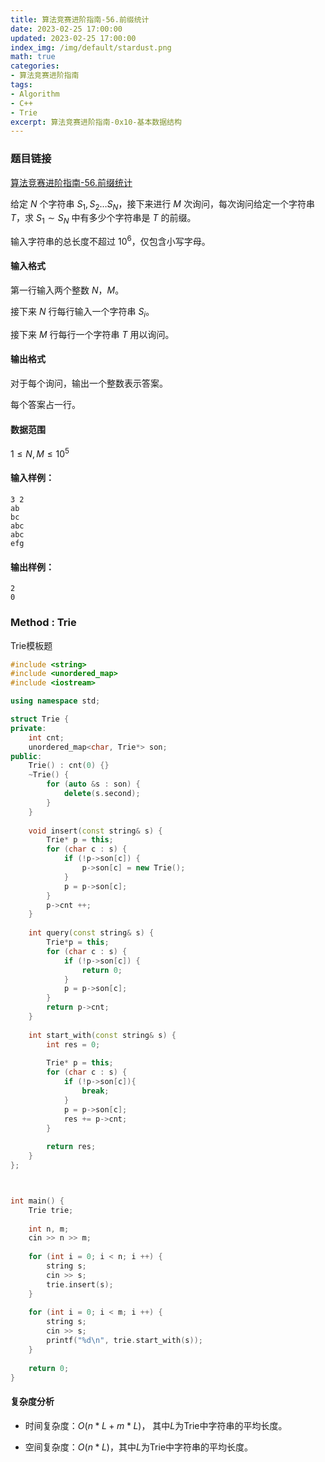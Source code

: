 ```yaml
---
title: 算法竞赛进阶指南-56.前缀统计
date: 2023-02-25 17:00:00
updated: 2023-02-25 17:00:00
index_img: /img/default/stardust.png
math: true
categories:
- 算法竞赛进阶指南
tags: 
- Algorithm
- C++
- Trie
excerpt: 算法竞赛进阶指南-0x10-基本数据结构
---
```


### 题目链接

 [算法竞赛进阶指南-56.前缀统计](https://www.acwing.com/problem/content/144/)

给定 $N$ 个字符串 $S_1,S_2…S_N$，接下来进行 $M$ 次询问，每次询问给定一个字符串 $T$，求 $S_1 \sim S_N$ 中有多少个字符串是 $T$ 的前缀。

输入字符串的总长度不超过 $10^6$，仅包含小写字母。

#### 输入格式

第一行输入两个整数 $N，M$。

接下来 $N$ 行每行输入一个字符串 $S_i$。

接下来 $M$ 行每行一个字符串 $T$ 用以询问。

#### 输出格式

对于每个询问，输出一个整数表示答案。

每个答案占一行。

#### 数据范围

$1 \le N,M \le 10^5$

#### 输入样例：

```
3 2
ab
bc
abc
abc
efg
```

#### 输出样例：

```
2
0
```

### Method : Trie

Trie模板题

```c++
#include <string>
#include <unordered_map>
#include <iostream>

using namespace std;

struct Trie {
private:
    int cnt;
    unordered_map<char, Trie*> son;
public:
    Trie() : cnt(0) {}
    ~Trie() {
        for (auto &s : son) {
            delete(s.second);
        }
    }
    
    void insert(const string& s) {
        Trie* p = this;
        for (char c : s) {
            if (!p->son[c]) {
                p->son[c] = new Trie();
            }
            p = p->son[c];
        }
        p->cnt ++;
    }
    
    int query(const string& s) {
        Trie*p = this;
        for (char c : s) {
            if (!p->son[c]) {
                return 0;
            }
            p = p->son[c];
        }
        return p->cnt;
    }
    
    int start_with(const string& s) {
        int res = 0;
        
        Trie* p = this;
        for (char c : s) {
            if (!p->son[c]){
                break;
            }
            p = p->son[c];
            res += p->cnt;
        }
        
        return res;
    }
};



int main() {
    Trie trie;
    
    int n, m;
    cin >> n >> m;
    
    for (int i = 0; i < n; i ++) {
        string s;
        cin >> s;
        trie.insert(s);
    }
    
    for (int i = 0; i < m; i ++) {
        string s;
        cin >> s;
        printf("%d\n", trie.start_with(s));
    }
        
    return 0;
}
```

#### 复杂度分析

- 时间复杂度：${O(n* L + m * L)}$， 其中$L$为Trie中字符串的平均长度。

- 空间复杂度：${O(n * L)}$，其中$L$为Trie中字符串的平均长度。